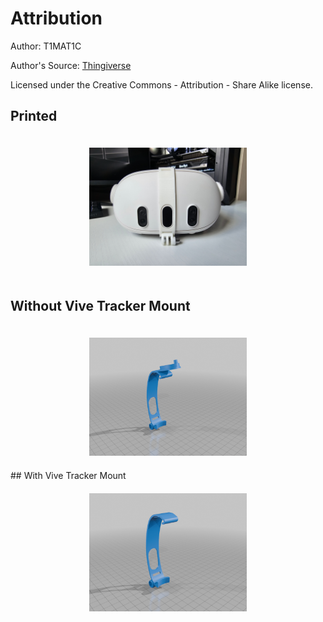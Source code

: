 # Attribution
Author: T1MAT1C

Author's Source: [Thingiverse](https://www.thingiverse.com/thing:6780933)

Licensed under the Creative Commons - Attribution - Share Alike license.


## Printed
<div style="text-align: center;">
	<img src="./images/20240928_134931.jpg" alt="In use" style="width: 50%; margin: 20px;">
</div>

## Without Vive Tracker Mount
<div style="text-align: center;">
	<img src="./images/facial_tracker_and_vive_tracker_mount_for_Q3.png" alt="Without Vive Tracker Mount" style="width: 50%; margin: 20px;">
</div>
## With Vive Tracker Mount
<div style="text-align: center;">
	<img src="./images/facial_tracker_mount_for_Q3.png" alt="With Vive Tracker Mount" style="width: 50%; margin: 20px;">
</div>